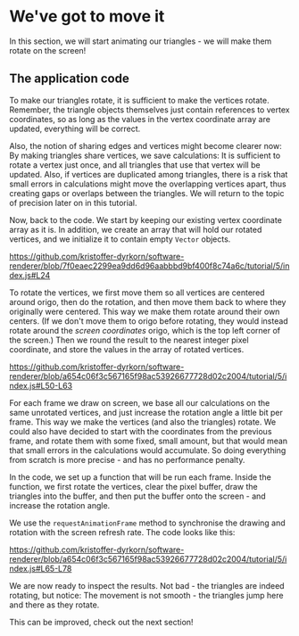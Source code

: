 # We've got to move it

In this section, we will start animating our triangles - we will make them rotate on the screen!

## The application code

To make our triangles rotate, it is sufficient to make the vertices rotate. Remember, the triangle objects themselves just contain references to vertex coordinates, so as long as the values in the vertex coordinate array are updated, everything will be correct.

Also, the notion of sharing edges and vertices might become clearer now: By making triangles share vertices, we save calculations: It is sufficient to rotate a vertex just once, and all triangles that use that vertex will be updated. Also, if vertices are duplicated among triangles, there is a risk that small errors in calculations might move the overlapping vertices apart, thus creating gaps or overlaps between the triangles. We will return to the topic of precision later on in this tutorial.

Now, back to the code. We start by keeping our existing vertex coordinate array as it is. In addition, we create an array that will hold our rotated vertices, and we initialize it to contain empty `Vector` objects.

https://github.com/kristoffer-dyrkorn/software-renderer/blob/7f0eaec2299ea9dd6d96aabbbd9bf400f8c74a6c/tutorial/5/index.js#L24

To rotate the vertices, we first move them so all vertices are centered around origo, then do the rotation, and then move them back to where they originally were centered. This way we make them rotate around their own centers. (If we don't move them to origo before rotating, they would instead rotate around the _screen coordinates_ origo, which is the top left corner of the screen.) Then we round the result to the nearest integer pixel coordinate, and store the values in the array of rotated vertices.

https://github.com/kristoffer-dyrkorn/software-renderer/blob/a654c06f3c567165f98ac53926677728d02c2004/tutorial/5/index.js#L50-L63

For each frame we draw on screen, we base all our calculations on the same unrotated vertices, and just increase the rotation angle a little bit per frame. This way we make the vertices (and also the triangles) rotate. We could also have decided to start with the coordinates from the previous frame, and rotate them with some fixed, small amount, but that would mean that small errors in the calculations would accumulate. So doing everything from scratch is more precise - and has no performance penalty.

In the code, we set up a function that will be run each frame. Inside the function, we first rotate the vertices, clear the pixel buffer, draw the triangles into the buffer, and then put the buffer onto the screen - and increase the rotation angle.

We use the `requestAnimationFrame` method to synchronise the drawing and rotation with the screen refresh rate. The code looks like this:

https://github.com/kristoffer-dyrkorn/software-renderer/blob/a654c06f3c567165f98ac53926677728d02c2004/tutorial/5/index.js#L65-L78

We are now ready to inspect the results. Not bad - the triangles are indeed rotating, but notice: The movement is not smooth - the triangles jump here and there as they rotate.

This can be improved, check out the next section!
